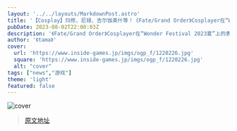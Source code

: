 ```yaml
---
layout: '../../layouts/MarkdownPost.astro'
title: '【Cosplay】玛修、尼禄、吉尔伽美什等！《Fate/Grand Order》Cosplayer在“Wonder Festival 2023夏”上的表现【共33张照片】'
pubDate: 2023-08-02T22:00:03Z
description: '《Fate/Grand Order》Cosplayer在“Wonder Festival 2023夏”上的表现【共33张照片】'
author: '《tama》'
cover:
  url: 'https://www.inside-games.jp/imgs/ogp_f/1220226.jpg'
  square: 'https://www.inside-games.jp/imgs/ogp_f/1220226.jpg'
  alt: "cover"
tags: ["news","游戏"]
theme: 'light'
featured: false
---
```


![cover](https://www.inside-games.jp/imgs/ogp_f/1220226.jpg)


>[原文地址](https://www.inside-games.jp/article/2023/08/03/147600.html)  